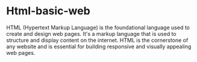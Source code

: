 # Html-basic-web
HTML (Hypertext Markup Language) is the foundational language used to create and design web pages. It's a markup language that is used to structure and display content on the internet. HTML is the cornerstone of any website and is essential for building responsive and visually appealing web pages.
